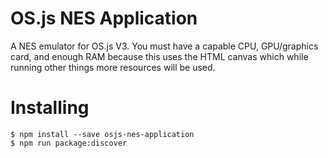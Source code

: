 # OS.js NES Application

A NES emulator for OS.js V3. You must have a capable CPU, GPU/graphics card, and enough RAM because this uses the HTML canvas which while running other things more resources will be used.

# Installing
```
$ npm install --save osjs-nes-application
$ npm run package:discover
```
